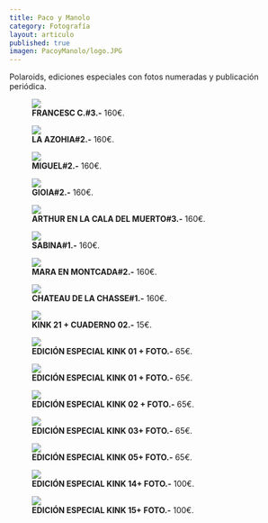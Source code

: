 ```yaml
---
title: Paco y Manolo
category: Fotografía
layout: articulo
published: true
imagen: PacoyManolo/logo.JPG
---
```


Polaroids, ediciones especiales con fotos numeradas y publicación periódica.

<div class="figure-group">
<figure>
	<a href="/images/PacoyManolo/Francesc.jpg"><img src="/images/PacoyManolo/Francesc.jpg"></a>
	<figcaption><b>FRANCESC C.#3.-</b>
	       160€.</figcaption>
</figure>

<figure>
	<a href="/images/PacoyManolo/azohia.jpg"><img src="/images/PacoyManolo/azohia.jpg"></a>
	<figcaption><b>LA AZOHIA#2.-</b>	
	160€.</figcaption>
</figure>


<figure>
	<a href="/images/PacoyManolo/Miguel.jpg"><img src="/images/PacoyManolo/Miguel.jpg"></a>
	<figcaption><b>MIGUEL#2.-</b>
	160€.</figcaption>
</figure>
</div>


<div class="figure-group">
<figure>
	<a href="/images/PacoyManolo/Gioia.jpg"><img src="/images/PacoyManolo/Gioia.jpg"></a>
	<figcaption><b>GIOIA#2.-</b>
	160€.</figcaption>
</figure>


<figure>
	<a href="/images/PacoyManolo/Arthur.jpg"><img src="/images/PacoyManolo/Arthur.jpg"></a>
	<figcaption><b>ARTHUR EN LA CALA DEL MUERTO#3.-</b>
	160€.</figcaption>
</figure>


<figure>
	<a href="/images/PacoyManolo/Sabina.jpg"><img src="/images/PacoyManolo/Sabina.jpg"></a>
	<figcaption><b>SABINA#1.-</b>
	160€.</figcaption>
</figure>
</div>


<div class="figure-group">
<figure>
	<a href="/images/PacoyManolo/Mara.jpg"><img src="/images/PacoyManolo/Mara.jpg"></a>
	<figcaption><b>MARA EN MONTCADA#2.-</b>
	160€.</figcaption>
</figure>


<figure>
	<a href="/images/PacoyManolo/Chateau.jpg"><img src="/images/PacoyManolo/Chateau.jpg"></a>
	<figcaption><b>CHATEAU DE LA CHASSE#1.-</b>
	160€.</figcaption>
</figure>


<figure>
	<a href="/images/PacoyManolo/Kink_21.jpg"><img src="/images/PacoyManolo/Kink_21.jpg"></a>
	<figcaption><b>KINK 21 + CUADERNO 02.-</b>
	15€.</figcaption>
</figure>
</div>


<div class="figure-group">
<figure>
	<a href="/images/PacoyManolo/E.E.KINK01.jpg"><img src="/images/PacoyManolo/E.E.KINK01.jpg"></a>
	<figcaption><b> EDICIÓN ESPECIAL KINK 01 + FOTO.-</b>
	65€.</figcaption>
</figure>


<figure>
	<a href="/images/PacoyManolo/E.E.KINK1.jpg"><img src="/images/PacoyManolo/E.E.KINK1.jpg"></a>
	<figcaption><b>EDICIÓN ESPECIAL KINK 01 + FOTO.-</b>
	65€.</figcaption>
</figure>


<figure>
	<a href="/images/PacoyManolo/E.E.KINK2.jpg"><img src="/images/PacoyManolo/E.E.KINK2.jpg"></a>
	<figcaption><b>EDICIÓN ESPECIAL KINK 02 + FOTO.-</b>
	65€.</figcaption>
</figure>
</div>


<div class="figure-group">
<figure>
	<a href="/images/PacoyManolo/E.E.KINK3.jpg"><img src="/images/PacoyManolo/E.E.KINK3.jpg"></a>
	<figcaption><b>EDICIÓN ESPECIAL KINK 03+ FOTO.-</b>
	65€.</figcaption>
</figure>


<figure>
	<a href="/images/PacoyManolo/E.E.KINK5.jpg"><img src="/images/PacoyManolo/E.E.KINK5.jpg"></a>
	<figcaption><b>EDICIÓN ESPECIAL KINK 05+ FOTO.-</b>
	65€.</figcaption>
</figure>


<figure>
	<a href="/images/ PacoyManolo/E.E.KINK14.jpg"><img src="/images/PacoyManolo/E.E.KINK14.jpg"></a>
	<figcaption><b>EDICIÓN ESPECIAL KINK 14+ FOTO.-</b>
	100€.</figcaption>
</figure>
</div>


<figure>
	<a href="/images/PacoyManolo/E.E.KINK15.jpg"><img src="/images/PacoyManolo/E.E.KINK15.jpg"></a>
	<figcaption><b>EDICIÓN ESPECIAL KINK 15+ FOTO.-</b>
	100€.</figcaption>
</figure>



